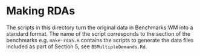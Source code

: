 # Making RDAs

The scripts in this directory turn the original data in Benchmarks.WM into a
standard format. The name of the script corresponds to the section of the
benchmarks e.g. `make-rda5.R` contains the scripts to generate the data files
included as part of Section 5, see `B5MultipleDemands.Rd`. 
